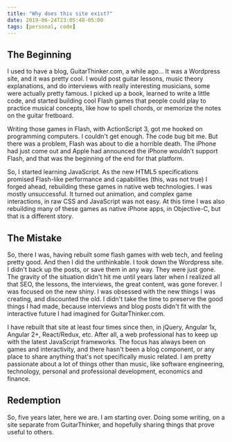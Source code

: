 ```yaml
---
title: "Why does this site exist?"
date: 2019-06-24T23:05:48-05:00
tags: [personal, code]
---
```


## The Beginning

I used to have a blog, GuitarThinker.com, a while ago... It was a Wordpress site, and it was pretty cool.  I would post guitar lessons, music theory explanations, and do interviews with really interesting musicians, some were actually pretty famous. I picked up a book, learned to write a little code, and started building cool Flash games that people could play to practice musical concepts, like how to spell chords, or memorize the notes on the guitar fretboard.

Writing those games in Flash, with ActionScript 3, got me hooked on programming computers.  I couldn't get enough.  The code bug bit me.  But there was a problem, Flash was about to die a horrible death.  The iPhone had just come out and Apple had announced the iPhone wouldn't support Flash, and that was the beginning of the end for that platform.

So, I started learning JavaScript. As the new HTML5 specifications promised Flash-like performance and capabilities (this, was not true) I forged ahead, rebuilding these games in native web technologies.  I was mostly unsuccessful.  It turned out animation, and complex game interactions, in raw CSS and JavaScript was not easy.  At this time I was also rebuilding many of these games as native iPhone apps, in Objective-C, but that is a different story.

## The Mistake

So, there I was, having rebuilt some flash games with web tech, and feeling pretty good.  And then I did the unthinkable.  I took down the Wordpress site.  I didn't back up the posts, or save them in any way.  They were just gone.  The gravity of the situation didn't hit me until years later when I realized all that SEO, the lessons, the interviews, the great content, was gone forever.  I was focused on the new shiny.  I was obsessed with the new things I was creating, and discounted the old. I didn't take the time to preserve the good things I had made, because interviews and blog posts didn't fit with the interactive future I had imagined for GuitarThinker.com.

I have rebuilt that site at least four times since then, in jQuery, Angular 1x, Angular 2+, React/Redux, etc.  After all, a web professional has to keep up with the latest JavaScript frameworks.  The focus has always been on games and interactivity, and there hasn't been a blog component, or any place to share anything that's not specifically music related. I am pretty passionate about a lot of things other than music, like software engineering, technology, personal and professional development, economics and finance.

## Redemption

So, five years later, here we are.  I am starting over.  Doing some writing, on a site separate from GuitarThinker, and hopefully sharing things that prove useful to others.